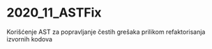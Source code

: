 # 2020_11_ASTFix
Korišćenje AST za popravljanje čestih grešaka prilikom refaktorisanja izvornih kodova
